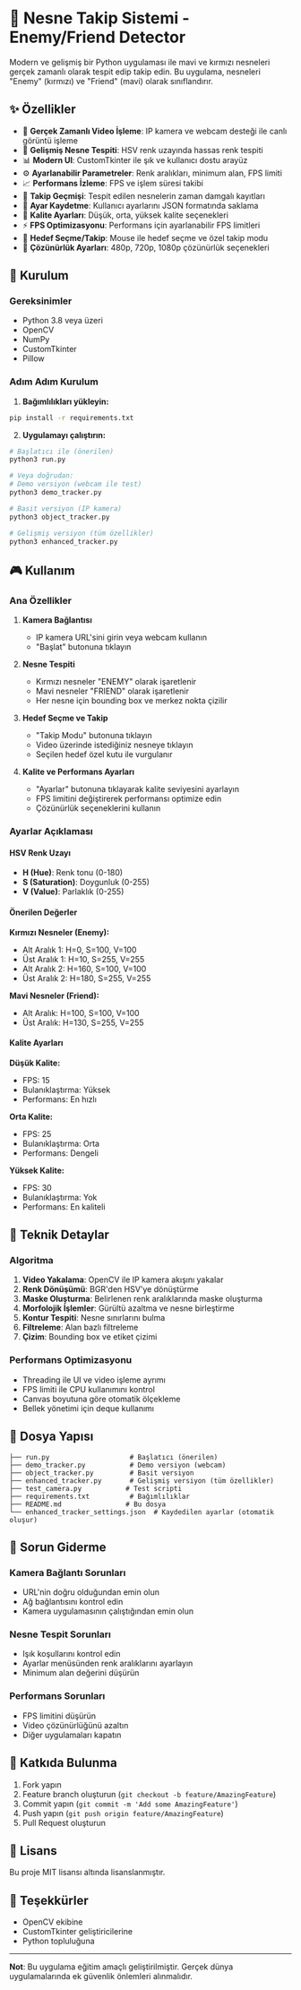 # 🎯 Nesne Takip Sistemi - Enemy/Friend Detector

Modern ve gelişmiş bir Python uygulaması ile mavi ve kırmızı nesneleri gerçek zamanlı olarak tespit edip takip edin. Bu uygulama, nesneleri "Enemy" (kırmızı) ve "Friend" (mavi) olarak sınıflandırır.

## ✨ Özellikler

- 🎥 **Gerçek Zamanlı Video İşleme**: IP kamera ve webcam desteği ile canlı görüntü işleme
- 🎯 **Gelişmiş Nesne Tespiti**: HSV renk uzayında hassas renk tespiti
- 📊 **Modern UI**: CustomTkinter ile şık ve kullanıcı dostu arayüz
- ⚙️ **Ayarlanabilir Parametreler**: Renk aralıkları, minimum alan, FPS limiti
- 📈 **Performans İzleme**: FPS ve işlem süresi takibi
- 📝 **Takip Geçmişi**: Tespit edilen nesnelerin zaman damgalı kayıtları
- 💾 **Ayar Kaydetme**: Kullanıcı ayarlarını JSON formatında saklama
- 🎨 **Kalite Ayarları**: Düşük, orta, yüksek kalite seçenekleri
- ⚡ **FPS Optimizasyonu**: Performans için ayarlanabilir FPS limitleri
- 🎯 **Hedef Seçme/Takip**: Mouse ile hedef seçme ve özel takip modu
- 🔧 **Çözünürlük Ayarları**: 480p, 720p, 1080p çözünürlük seçenekleri

## 🚀 Kurulum

### Gereksinimler

- Python 3.8 veya üzeri
- OpenCV
- NumPy
- CustomTkinter
- Pillow

### Adım Adım Kurulum

1. **Bağımlılıkları yükleyin:**
```bash
pip install -r requirements.txt
```

2. **Uygulamayı çalıştırın:**
```bash
# Başlatıcı ile (önerilen)
python3 run.py

# Veya doğrudan:
# Demo versiyon (webcam ile test)
python3 demo_tracker.py

# Basit versiyon (IP kamera)
python3 object_tracker.py

# Gelişmiş versiyon (tüm özellikler)
python3 enhanced_tracker.py
```

## 🎮 Kullanım

### Ana Özellikler

1. **Kamera Bağlantısı**
   - IP kamera URL'sini girin veya webcam kullanın
   - "Başlat" butonuna tıklayın

2. **Nesne Tespiti**
   - Kırmızı nesneler "ENEMY" olarak işaretlenir
   - Mavi nesneler "FRIEND" olarak işaretlenir
   - Her nesne için bounding box ve merkez nokta çizilir

3. **Hedef Seçme ve Takip**
   - "Takip Modu" butonuna tıklayın
   - Video üzerinde istediğiniz nesneye tıklayın
   - Seçilen hedef özel kutu ile vurgulanır

4. **Kalite ve Performans Ayarları**
   - "Ayarlar" butonuna tıklayarak kalite seviyesini ayarlayın
   - FPS limitini değiştirerek performansı optimize edin
   - Çözünürlük seçeneklerini kullanın

### Ayarlar Açıklaması

#### HSV Renk Uzayı
- **H (Hue)**: Renk tonu (0-180)
- **S (Saturation)**: Doygunluk (0-255)
- **V (Value)**: Parlaklık (0-255)

#### Önerilen Değerler

**Kırmızı Nesneler (Enemy):**
- Alt Aralık 1: H=0, S=100, V=100
- Üst Aralık 1: H=10, S=255, V=255
- Alt Aralık 2: H=160, S=100, V=100
- Üst Aralık 2: H=180, S=255, V=255

**Mavi Nesneler (Friend):**
- Alt Aralık: H=100, S=100, V=100
- Üst Aralık: H=130, S=255, V=255

#### Kalite Ayarları

**Düşük Kalite:**
- FPS: 15
- Bulanıklaştırma: Yüksek
- Performans: En hızlı

**Orta Kalite:**
- FPS: 25
- Bulanıklaştırma: Orta
- Performans: Dengeli

**Yüksek Kalite:**
- FPS: 30
- Bulanıklaştırma: Yok
- Performans: En kaliteli

## 🔧 Teknik Detaylar

### Algoritma
1. **Video Yakalama**: OpenCV ile IP kamera akışını yakalar
2. **Renk Dönüşümü**: BGR'den HSV'ye dönüştürme
3. **Maske Oluşturma**: Belirlenen renk aralıklarında maske oluşturma
4. **Morfolojik İşlemler**: Gürültü azaltma ve nesne birleştirme
5. **Kontur Tespiti**: Nesne sınırlarını bulma
6. **Filtreleme**: Alan bazlı filtreleme
7. **Çizim**: Bounding box ve etiket çizimi

### Performans Optimizasyonu
- Threading ile UI ve video işleme ayrımı
- FPS limiti ile CPU kullanımını kontrol
- Canvas boyutuna göre otomatik ölçekleme
- Bellek yönetimi için deque kullanımı

## 📁 Dosya Yapısı

```
├── run.py                    # Başlatıcı (önerilen)
├── demo_tracker.py           # Demo versiyon (webcam)
├── object_tracker.py         # Basit versiyon
├── enhanced_tracker.py       # Gelişmiş versiyon (tüm özellikler)
├── test_camera.py           # Test scripti
├── requirements.txt          # Bağımlılıklar
├── README.md                # Bu dosya
└── enhanced_tracker_settings.json  # Kaydedilen ayarlar (otomatik oluşur)
```

## 🐛 Sorun Giderme

### Kamera Bağlantı Sorunları
- URL'nin doğru olduğundan emin olun
- Ağ bağlantısını kontrol edin
- Kamera uygulamasının çalıştığından emin olun

### Nesne Tespit Sorunları
- Işık koşullarını kontrol edin
- Ayarlar menüsünden renk aralıklarını ayarlayın
- Minimum alan değerini düşürün

### Performans Sorunları
- FPS limitini düşürün
- Video çözünürlüğünü azaltın
- Diğer uygulamaları kapatın

## 🤝 Katkıda Bulunma

1. Fork yapın
2. Feature branch oluşturun (`git checkout -b feature/AmazingFeature`)
3. Commit yapın (`git commit -m 'Add some AmazingFeature'`)
4. Push yapın (`git push origin feature/AmazingFeature`)
5. Pull Request oluşturun

## 📄 Lisans

Bu proje MIT lisansı altında lisanslanmıştır.

## 🙏 Teşekkürler

- OpenCV ekibine
- CustomTkinter geliştiricilerine
- Python topluluğuna

---

**Not**: Bu uygulama eğitim amaçlı geliştirilmiştir. Gerçek dünya uygulamalarında ek güvenlik önlemleri alınmalıdır.